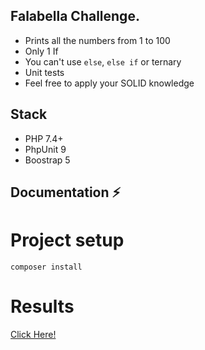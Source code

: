 ## Falabella Challenge.

- Prints all the numbers from 1 to 100
- Only 1 If
- You can't use `else`, `else if` or ternary
- Unit tests
- Feel free to apply your SOLID knowledge

## Stack

- PHP 7.4+
- PhpUnit 9
- Boostrap 5

## Documentation ⚡

# Project setup

```
composer install
```

# Results

<a href="https://c2340358.ferozo.com/falabella/index.php">Click Here!</a>